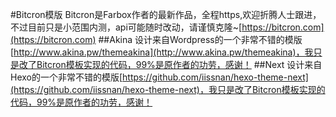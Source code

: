 #Bitcron模版
Bitcron是Farbox作者的最新作品，全程https,欢迎折腾人士跟进，不过目前只是小范围内测，api可能随时改动，请谨慎克隆~[https://bitcron.com](https://bitcron.com)
##Akina
设计来自Wordpress的一个非常不错的模版[http://www.akina.pw/themeakina](http://www.akina.pw/themeakina)，我只是改了Bitcron模板实现的代码，99%是原作者的功劳，感谢！
##Next
设计来自Hexo的一个非常不错的模版[https://github.com/iissnan/hexo-theme-next](https://github.com/iissnan/hexo-theme-next)，我只是改了Bitcron模板实现的代码，99%是原作者的功劳，感谢！
